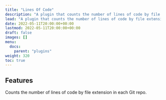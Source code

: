 ```yaml
---
title: "Lines Of Code"
description: "A plugin that counts the number of lines of code by file extension in each Git repo."
lead: "A plugin that counts the number of lines of code by file extension in each Git repo."
date: 2022-05-11T20:00:00+00:00
lastmod: 2022-05-11T20:00:00+00:00
draft: false
images: []
menu:
  docs:
    parent: "plugins"
weight: 320
toc: true
---
```


## Features

Counts the number of lines of code by file extension in each Git repo.
